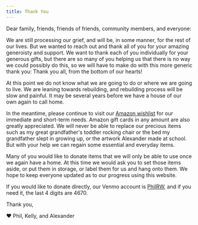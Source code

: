 ```yaml
---
title: Thank You
---
```


Dear family, friends, friends of friends, community members, and everyone:

We are still processing our grief, and will be, in some manner, for the rest of our lives. But we wanted to reach out and thank all of you for your amazing generoisty and support. We want to thank each of you individually for your generous gifts, but there are so many of you helping us that there is no way we could possibly do this, so we will have to make do with this more generic thank you: Thank you all, from the bottom of our hearts!

At this point we do not know what we are going to do or where we are going to live. We are leaning towards rebuilding, and rebuilding process will be slow and painful. It may be several years before we have a house of our own again to call home. 

In the meantime, please continue to visit our [Amazon wishlist](https://www.amazon.com/hz/wishlist/ls/2LL3FYQESWG0U?ref_=wl_share) for our immediate and short-term needs. Amazon gift cards in any amount are also greatly appreciated. We will never be able to replace our precious items such as my great grandfather's toddler rocking chair or the bed my grandfather slept in growing up, or the artwork Alexander made at school. But with your help we can regain some essential and everyday items.

Many of you would like to donate items that we will only be able to use once we again have a home. At this time we would ask you to set those items aside, or put them in storage, or label them for us and hang onto them. We hope to keep everyone updated as to our progress using this website.

If you would like to donate directly, our Venmo account is [PhilRW](https://venmo.com/u/PhilRW), and if you need it, the last 4 digits are 4670.

Thank you,

:heart: Phil, Kelly, and Alexander
